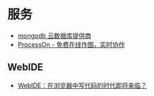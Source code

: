 # 服务

- [mongodb 云数据库提供商](https://mlab.com/)
- [ProcessOn - 免费在线作图，实时协作](https://www.processon.com/)


## WebIDE

- [WebIDE：在浏览器中写代码的时代即将来临？](https://mp.weixin.qq.com/s/urDIfDcqvhBqzYHbvpqqgg)
